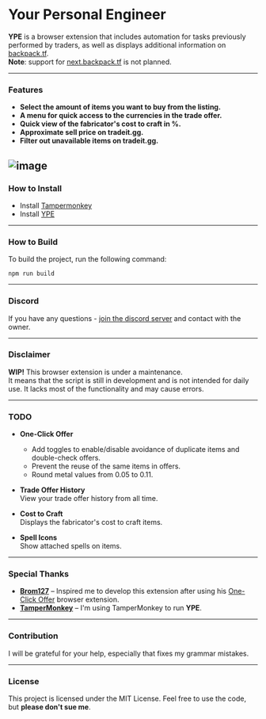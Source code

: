 # Your Personal Engineer

**YPE** is a browser extension that includes automation for tasks previously performed by traders, as well as displays additional information on [backpack.tf](https://backpack.tf).</br>
**Note**: support for [next.backpack.tf](https://next.backpack.tf) is not planned.

---

### Features

- **Select the amount of items you want to buy from the listing.**
- **A menu for quick access to the currencies in the trade offer.**
- **Quick view of the fabricator's cost to craft in %.**
- **Approximate sell price on tradeit.gg.**
- **Filter out unavailable items on tradeit.gg.**

![image](https://github.com/user-attachments/assets/f68e6413-9785-4af5-8467-24d7d6bc1dab)
---

### How to Install

- Install [Tampermonkey](https://www.tampermonkey.net/)
- Install [YPE](https://github.com/EurekaEffect/your-personal-engineer/raw/refs/heads/master/output/ype.bundle.user.js)
---

### How to Build

To build the project, run the following command:

`npm run build`

---

### Discord

If you have any questions - [join the discord server](https://discord.gg/zRh8C9NuBR) and contact with the owner.

---

### Disclaimer

**WIP!** This browser extension is under a maintenance.<br>
It means that the script is still in development and is not intended for daily use. It lacks most of the functionality and may cause errors.

---

### TODO

- **One-Click Offer**
  - Add toggles to enable/disable avoidance of duplicate items and double-check offers.
  - Prevent the reuse of the same items in offers.
  - Round metal values from 0.05 to 0.11.

- **Trade Offer History**  
  View your trade offer history from all time.

- **Cost to Craft**  
  Displays the fabricator's cost to craft items.

- **Spell Icons**  
  Show attached spells on items.

---

### Special Thanks

- **[Brom127](https://github.com/peleicht)** – Inspired me to develop this extension after using his [One-Click Offer](https://github.com/peleicht/backpack-offer-sender) browser extension.
- **[TamperMonkey](https://www.tampermonkey.net/)** – I'm using TamperMonkey to run **YPE**.

---

### Contribution

I will be grateful for your help, especially that fixes my grammar mistakes.

---

### License

This project is licensed under the MIT License. Feel free to use the code, but **please don't sue me**.
